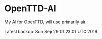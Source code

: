 # OpenTTD-AI
My AI for OpenTTD, will use primarily air

Latest backup: Sun Sep 29 01:23:01 UTC 2019

